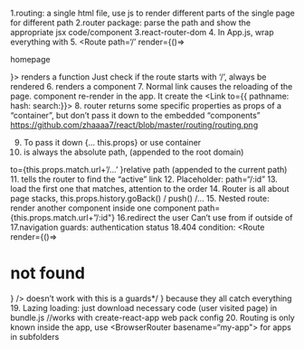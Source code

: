 1.routing: a single html file, use js to render different parts of the single page for different path
2.router package: parse the path and show the appropriate jsx code/component
3.react-router-dom
4. In App.js, wrap everything with <BrowserRouter> 
5. <Route path=‘/’ render={()=><p>homepage</p>}>  renders a function
Just check if the route starts with ‘/’, always be rendered
<Route path=‘/’ exact>
6. <Route path="/" exact component={FullPost} />  renders a component
7. Normal link causes the reloading of the page. <Link> component re-render in the app. It create the <Link to={{
pathname:
hash:
search:}}>
8. router returns some specific properties as props of a “container”, but don’t pass it down to the embedded “components”
https://github.com/zhaaaa7/react/blob/master/routing/routing.png

9. To pass it down
   {… this.props} or use <WithRouter>container<WithRouter>
10. <Link to > is always the absolute path, (appended to the root domain)
to={this.props.match.url+’/…’ }relative path (appended to the current path)
11. <NavLink activeClassName=“..” activeStyle=“…”>  tells the router to find the “active” link
12. Placeholder: path=“/:id”
13.<Switch> load the first one that matches, attention to the order
14. Router is all about page stacks, this.props.history.goBack() / push() /…
15. Nested route: render another component inside one component
path={this.props.match.url+”/:id"}
16.redirect the user <Redirect from="/" to="/posts" />
Can’t use from if outside of <Switch>
17.navigation guards: authentication status
18.404 condition: 
<Route render={()=><h1>not found</h1>} /> doesn’t work with 
<Redirect from="/" to="/posts" /> this is a guards*/ } because they all catch everything
19. Lazing loading: just download necessary code (user visited page) in bundle.js
//works with create-react-app web pack config
20. Routing is only known inside the app, use <BrowserRouter basename=“my-app"> for apps in subfolders
